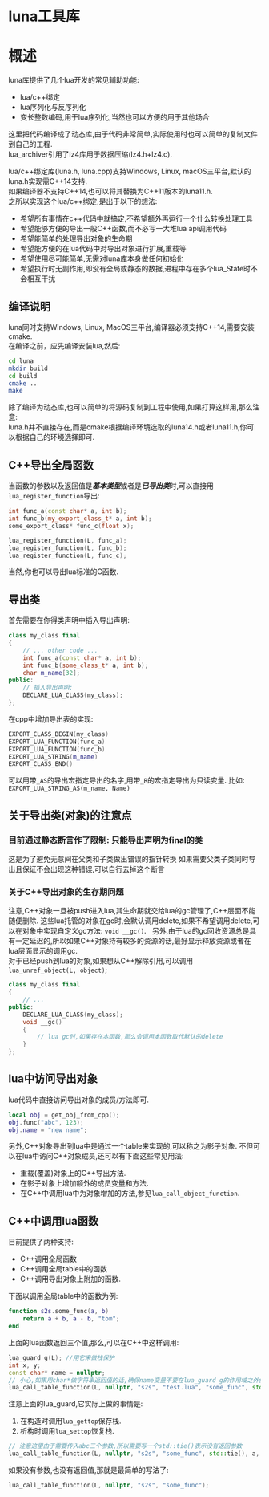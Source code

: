 # luna工具库

# 概述

luna库提供了几个lua开发的常见辅助功能:
- lua/c++绑定
- lua序列化与反序列化
- 变长整数编码,用于lua序列化,当然也可以方便的用于其他场合

这里把代码编译成了动态库,由于代码非常简单,实际使用时也可以简单的复制文件到自己的工程.  
lua\_archiver引用了lz4库用于数据压缩(lz4.h+lz4.c).

lua/c++绑定库(luna.h, luna.cpp)支持Windows, Linux, macOS三平台,默认的luna.h实现需C\+\+14支持.  
如果编译器不支持C\+\+14,也可以将其替换为C\+\+11版本的luna11.h.  
之所以实现这个lua/c\+\+绑定,是出于以下的想法:
- 希望所有事情在c\+\+代码中就搞定,不希望额外再运行一个什么转换处理工具
- 希望能够方便的导出一般C\+\+函数,而不必写一大堆lua api调用代码
- 希望能简单的处理导出对象的生命期
- 希望能方便的在lua代码中对导出对象进行扩展,重载等
- 希望使用尽可能简单,无需对luna库本身做任何初始化
- 希望执行时无副作用,即没有全局或静态的数据,进程中存在多个lua\_State时不会相互干扰

## 编译说明

luna同时支持Windows, Linux, MacOS三平台,编译器必须支持C++14,需要安装cmake.  
在编译之前，应先编译安装lua,然后:

```sh
cd luna
mkdir build
cd build
cmake ..
make
```

除了编译为动态库,也可以简单的将源码复制到工程中使用,如果打算这样用,那么注意:   
luna.h并不直接存在,而是cmake根据编译环境选取的luna14.h或者luna11.h,你可以根据自己的环境选择即可.


## C\+\+导出全局函数

当函数的参数以及返回值是***基本类型***或者是***已导出类***时,可以直接用`lua_register_function`导出:

``` cpp
int func_a(const char* a, int b);
int func_b(my_export_class_t* a, int b);
some_export_class* func_c(float x);

lua_register_function(L, func_a);
lua_register_function(L, func_b);
lua_register_function(L, func_c);
```

当然,你也可以导出lua标准的C函数.

## 导出类

首先需要在你得类声明中插入导出声明:

```cpp
class my_class final
{
    // ... other code ...
    int func_a(const char* a, int b);
    int func_b(some_class_t* a, int b);
    char m_name[32];
public:
    // 插入导出声明:
    DECLARE_LUA_CLASS(my_class);
};
```

在cpp中增加导出表的实现:

``` c++
EXPORT_CLASS_BEGIN(my_class)
EXPORT_LUA_FUNCTION(func_a)
EXPORT_LUA_FUNCTION(func_b)
EXPORT_LUA_STRING(m_name)
EXPORT_CLASS_END()
```

可以用带`_AS`的导出宏指定导出的名字,用带`_R`的宏指定导出为只读变量.
比如: `EXPORT_LUA_STRING_AS(m_name, Name)`

## 关于导出类(对象)的注意点

### 目前通过静态断言作了限制: 只能导出声明为final的类

这是为了避免无意间在父类和子类做出错误的指针转换
如果需要父类子类同时导出且保证不会出现这种错误,可以自行去掉这个断言

### 关于C++导出对象的生存期问题

注意,C++对象一旦被push进入lua,其生命期就交给lua的gc管理了,C++层面不能随便删除.
这些lua托管的对象在gc时,会默认调用delete,如果不希望调用delete,可以在对象中实现自定义gc方法: `void __gc()`.  
另外,由于lua的gc回收资源总是具有一定延迟的,所以如果C++对象持有较多的资源的话,最好显示释放资源或者在lua层面显示的调用gc.   
对于已经push到lua的对象,如果想从C++解除引用,可以调用`lua_unref_object(L, object)`;   

``` c++
class my_class final
{
    // ...
public:
    DECLARE_LUA_CLASS(my_class);	
    void __gc()
    {
        // lua gc时,如果存在本函数,那么会调用本函数取代默认的delete
    }
};
```

## lua中访问导出对象

lua代码中直接访问导出对象的成员/方法即可.

``` lua
local obj = get_obj_from_cpp();
obj.func("abc", 123);
obj.name = "new name";
```

另外,C\+\+对象导出到lua中是通过一个table来实现的,可以称之为影子对象.
不但可以在lua中访问C\+\+对象成员,还可以有下面这些常见用法:

- 重载(覆盖)对象上的C\+\+导出方法.
- 在影子对象上增加额外的成员变量和方法.
- 在C\+\+中调用lua中为对象增加的方法,参见`lua_call_object_function`.

## C\+\+中调用lua函数

目前提供了两种支持:

- C++调用全局函数
- C++调用全局table中的函数
- C++调用导出对象上附加的函数.

下面以调用全局table中的函数为例:

``` lua
function s2s.some_func(a, b)
    return a + b, a - b, "tom";
end
```

上面的lua函数返回三个值,那么,可以在C++中这样调用:

```cpp
lua_guard g(L); //用它来做栈保护
int x, y;
const char* name = nullptr; 
// 小心,如果用char*做字符串返回值的话,确保name变量不要在lua_guard g的作用域之外使用
lua_call_table_function(L, nullptr, "s2s", "test.lua", "some_func", std::tie(x, y, name), 11, 2);
```

注意上面的lua\_guard,它实际上做的事情是:

1. 在构造时调用`lua_gettop`保存栈.
2. 析构时调用`lua_settop`恢复栈.

```cpp
// 注意这里由于需要传入abc三个参数,所以需要写一个std::tie()表示没有返回参数
lua_call_table_function(L, nullptr, "s2s", "some_func", std::tie(), a, b, c);
```
如果没有参数,也没有返回值,那就是最简单的写法了:

```cpp
lua_call_table_function(L, nullptr, "s2s", "some_func");
```
